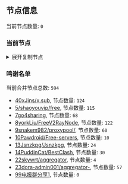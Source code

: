 
## 节点信息
当前节点数量: `0`
### 当前节点
<details>
  <summary>展开复制节点</summary>

    

</details>

### 鸣谢名单
当前合并节点总数: `594`
- [40xJins/x.sub](https://github.com/0xJins/x.sub), 节点数量: `124`
- [5/shaoyouvip/free](https://github.com/shaoyouvip/free), 节点数量: `115`
- [7go4sharing](https://github.com/go4sharing), 节点数量: `68`
- [8yorkLiu/FreeV2RayNode](https://github.com/yorkLiu/FreeV2RayNode), 节点数量: `122`
- [9snakem982/proxypool/](https://github.com/snakem982/proxypool/), 节点数量: `60`
- [10Pawdroid/Free-servers](https://github.com/Pawdroid/Free-servers), 节点数量: `10`
- [13Jsnzkpg/Jsnzkpg](https://github.com/Jsnzkpg/Jsnzkpg), 节点数量: `24`
- [14PuddinCat/BestClash](https://github.com/PuddinCat/BestClash), 节点数量: `30`
- [22skywrt/aggregator](https://github.com/skywrt/aggregator), 节点数量: `4`
- [23dora-admin001/aggregator-](https://github.com/dora-admin001/aggregator-), 节点数量: `57`
- [99电报群分享1](https://github.com/cdddbc/getAirport), 节点数量: `0`


